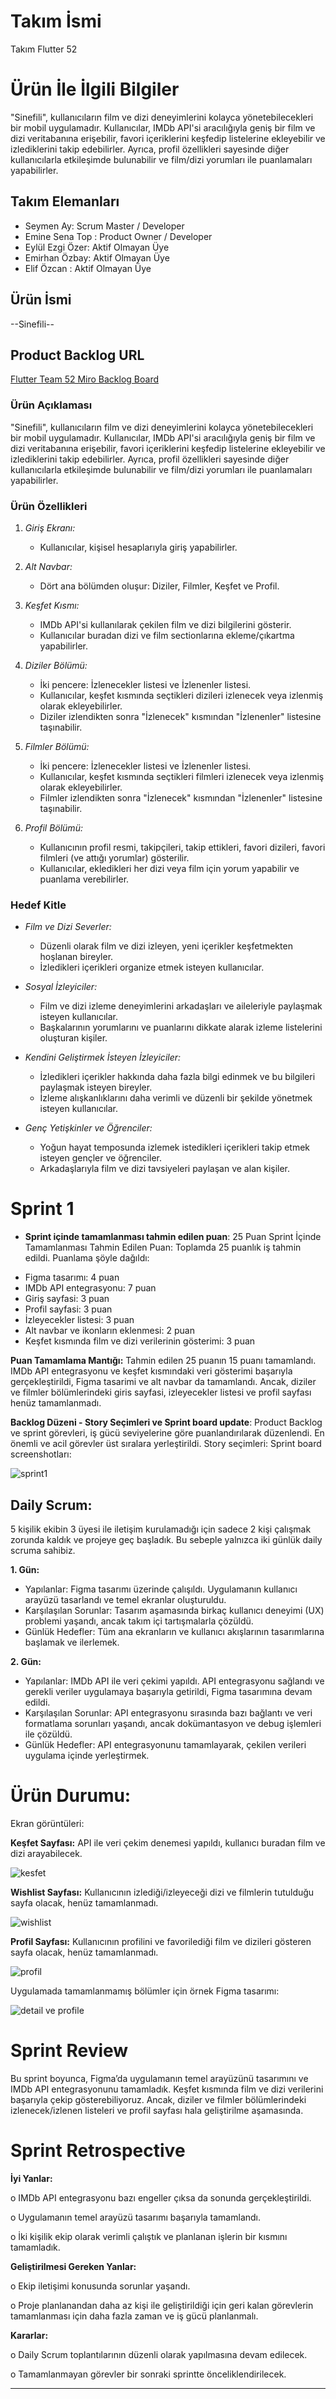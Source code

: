 # **Takım İsmi**

Takım Flutter 52

# Ürün İle İlgili Bilgiler
"Sinefili", kullanıcıların film ve dizi deneyimlerini kolayca yönetebilecekleri bir mobil uygulamadır. Kullanıcılar, IMDb API'si aracılığıyla geniş bir film ve dizi veritabanına erişebilir, favori içeriklerini keşfedip listelerine ekleyebilir ve izlediklerini takip edebilirler. Ayrıca, profil özellikleri sayesinde diğer kullanıcılarla etkileşimde bulunabilir ve film/dizi yorumları ile puanlamaları yapabilirler.
## Takım Elemanları
- Seymen Ay: Scrum Master / Developer
- Emine Sena Top : Product Owner / Developer
- Eylül Ezgi Özer: Aktif Olmayan Üye
- Emirhan Özbay: Aktif Olmayan Üye
- Elif Özcan : Aktif Olmayan Üye

## Ürün İsmi

--Sinefili--

## Product Backlog URL

[Flutter Team 52 Miro Backlog Board](https://miro.com/app/board/)

### Ürün Açıklaması
"Sinefili", kullanıcıların film ve dizi deneyimlerini kolayca yönetebilecekleri bir mobil uygulamadır. Kullanıcılar, IMDb API'si aracılığıyla geniş bir film ve dizi veritabanına erişebilir, favori içeriklerini keşfedip listelerine ekleyebilir ve izlediklerini takip edebilirler. Ayrıca, profil özellikleri sayesinde diğer kullanıcılarla etkileşimde bulunabilir ve film/dizi yorumları ile puanlamaları yapabilirler.

### Ürün Özellikleri

1. *Giriş Ekranı:*
   - Kullanıcılar, kişisel hesaplarıyla giriş yapabilirler.

2. *Alt Navbar:*
   - Dört ana bölümden oluşur: Diziler, Filmler, Keşfet ve Profil.

3. *Keşfet Kısmı:*
   - IMDb API'si kullanılarak çekilen film ve dizi bilgilerini gösterir.
   - Kullanıcılar buradan dizi ve film sectionlarına ekleme/çıkartma yapabilirler.

4. *Diziler Bölümü:*
   - İki pencere: İzlenecekler listesi ve İzlenenler listesi.
   - Kullanıcılar, keşfet kısmında seçtikleri dizileri izlenecek veya izlenmiş olarak ekleyebilirler.
   - Diziler izlendikten sonra "İzlenecek" kısmından "İzlenenler" listesine taşınabilir.

5. *Filmler Bölümü:*
   - İki pencere: İzlenecekler listesi ve İzlenenler listesi.
   - Kullanıcılar, keşfet kısmında seçtikleri filmleri izlenecek veya izlenmiş olarak ekleyebilirler.
   - Filmler izlendikten sonra "İzlenecek" kısmından "İzlenenler" listesine taşınabilir.

6. *Profil Bölümü:*
   - Kullanıcının profil resmi, takipçileri, takip ettikleri, favori dizileri, favori filmleri (ve attığı yorumlar) gösterilir.
   - Kullanıcılar, ekledikleri her dizi veya film için yorum yapabilir ve puanlama verebilirler.

### Hedef Kitle

- *Film ve Dizi Severler:*
  - Düzenli olarak film ve dizi izleyen, yeni içerikler keşfetmekten hoşlanan bireyler.
  - İzledikleri içerikleri organize etmek isteyen kullanıcılar.

- *Sosyal İzleyiciler:*
  - Film ve dizi izleme deneyimlerini arkadaşları ve aileleriyle paylaşmak isteyen kullanıcılar.
  - Başkalarının yorumlarını ve puanlarını dikkate alarak izleme listelerini oluşturan kişiler.

- *Kendini Geliştirmek İsteyen İzleyiciler:*
  - İzledikleri içerikler hakkında daha fazla bilgi edinmek ve bu bilgileri paylaşmak isteyen bireyler.
  - İzleme alışkanlıklarını daha verimli ve düzenli bir şekilde yönetmek isteyen kullanıcılar.

- *Genç Yetişkinler ve Öğrenciler:*
  - Yoğun hayat temposunda izlemek istedikleri içerikleri takip etmek isteyen gençler ve öğrenciler.
  - Arkadaşlarıyla film ve dizi tavsiyeleri paylaşan ve alan kişiler.


# Sprint 1

- **Sprint içinde tamamlanması tahmin edilen puan**: 25 Puan
Sprint İçinde Tamamlanması Tahmin Edilen Puan:
Toplamda 25 puanlık iş tahmin edildi. Puanlama şöyle dağıldı:

+ Figma tasarımı: 4 puan
+ IMDb API entegrasyonu: 7 puan
+ Giriş sayfasi: 3 puan
+ Profil sayfasi: 3 puan
+ İzleyecekler listesi: 3 puan
+ Alt navbar ve ikonların eklenmesi: 2 puan
+ Keşfet kısmında film ve dizi verilerinin gösterimi: 3 puan

**Puan Tamamlama Mantığı:**
Tahmin edilen 25 puanın 15 puanı tamamlandı. IMDb API entegrasyonu ve keşfet kısmındaki veri gösterimi başarıyla gerçekleştirildi, Figma tasarimi ve alt navbar da tamamlandı. Ancak, diziler ve filmler bölümlerindeki giris sayfasi, izleyecekler listesi ve profil sayfası henüz tamamlanmadı.

**Backlog Düzeni - Story Seçimleri ve Sprint board update**: 
Product Backlog ve sprint görevleri, iş gücü seviyelerine göre puanlandırılarak düzenlendi. En önemli ve acil görevler üst sıralara yerleştirildi. Story seçimleri:
Sprint board screenshotları: 


![sprint1](https://github.com/seymenay/bootcamp-group52/assets/114770554/136b4880-a5d6-4683-9067-8aa1693064e7)


## Daily Scrum: 
5 kişilik ekibin 3 üyesi ile iletişim kurulamadığı için sadece 2 kişi çalışmak zorunda kaldık ve projeye geç başladık. Bu sebeple yalnızca iki günlük daily scruma sahibiz.

**1. Gün:** 
+ Yapılanlar: Figma tasarımı üzerinde çalışıldı. Uygulamanın kullanıcı arayüzü tasarlandı ve temel ekranlar oluşturuldu.
+ Karşılaşılan Sorunlar: Tasarım aşamasında birkaç kullanıcı deneyimi (UX) problemi yaşandı, ancak takım içi tartışmalarla çözüldü.
+ Günlük Hedefler: Tüm ana ekranların ve kullanıcı akışlarının tasarımlarına başlamak ve ilerlemek.

**2. Gün:**
+ Yapılanlar: IMDb API ile veri çekimi yapıldı. API entegrasyonu sağlandı ve gerekli veriler uygulamaya başarıyla getirildi, Figma tasarımına devam edildi.
+ Karşılaşılan Sorunlar: API entegrasyonu sırasında bazı bağlantı ve veri formatlama sorunları yaşandı, ancak dokümantasyon ve debug işlemleri ile çözüldü.
+ Günlük Hedefler: API entegrasyonunu tamamlayarak, çekilen verileri uygulama içinde yerleştirmek.




# Ürün Durumu: 

Ekran görüntüleri:

**Keşfet Sayfası:** API ile veri çekim denemesi yapıldı, kullanıcı buradan film ve dizi arayabilecek.

![kesfet](https://github.com/seymenay/bootcamp-group52/assets/114770554/071d78ff-cf3c-438f-a28c-a95e7ded1e59)

**Wishlist Sayfası:** Kullanıcının izlediği/izleyeceği dizi ve filmlerin tutulduğu sayfa olacak, henüz tamamlanmadı.

![wishlist](https://github.com/seymenay/bootcamp-group52/assets/114770554/0a3e8d77-8f5a-4801-9184-27745b736c87)

**Profil Sayfası:** Kullanıcının profilini ve favorilediği film ve dizileri gösteren sayfa olacak, henüz tamamlanmadı. 

![profil](https://github.com/seymenay/bootcamp-group52/assets/114770554/4ef93fdf-3741-4a49-9640-5c389d3f2dd4)

Uygulamada tamamlanmamış bölümler için örnek Figma tasarımı:

![detail ve profile](https://github.com/seymenay/bootcamp-group52/assets/114770554/b1f4aeb0-3197-433c-ab99-f7ab29544dc3)


# Sprint Review
Bu sprint boyunca, Figma’da uygulamanın temel arayüzünü tasarımını ve IMDb API entegrasyonunu tamamladık. Keşfet kısmında film ve dizi verilerini başarıyla çekip gösterebiliyoruz. Ancak, diziler ve filmler bölümlerindeki izlenecek/izlenen listeleri ve profil sayfası hala geliştirilme aşamasında.


# Sprint Retrospective

**İyi Yanlar:**

o IMDb API entegrasyonu bazı engeller çıksa da sonunda gerçekleştirildi.

o Uygulamanın temel arayüzü tasarımı başarıyla tamamlandı.

o İki kişilik ekip olarak verimli çalıştık ve planlanan işlerin bir kısmını tamamladık.


**Geliştirilmesi Gereken Yanlar:**

o Ekip iletişimi konusunda sorunlar yaşandı. 

o Proje planlanandan daha az kişi ile geliştirildiği için geri kalan görevlerin tamamlanması için daha fazla zaman ve iş gücü planlanmalı.


**Kararlar:**

o Daily Scrum toplantılarının düzenli olarak yapılmasına devam edilecek.

o Tamamlanmayan görevler bir sonraki sprintte önceliklendirilecek.
 


---
